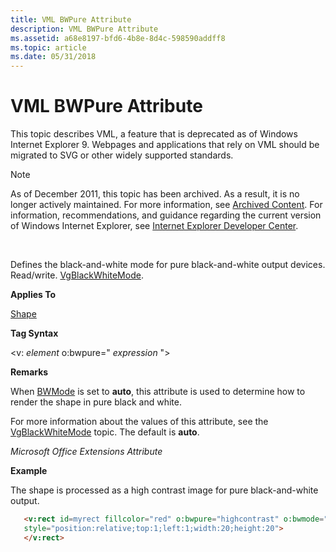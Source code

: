 ```yaml
---
title: VML BWPure Attribute
description: VML BWPure Attribute
ms.assetid: a68e8197-bfd6-4b8e-8d4c-598590addff8
ms.topic: article
ms.date: 05/31/2018
---
```


# VML BWPure Attribute

This topic describes VML, a feature that is deprecated as of Windows Internet Explorer 9. Webpages and applications that rely on VML should be migrated to SVG or other widely supported standards.

> [!Note]  
> As of December 2011, this topic has been archived. As a result, it is no longer actively maintained. For more information, see [Archived Content](https://docs.microsoft.com/previous-versions/windows/internet-explorer/ie-developer/). For information, recommendations, and guidance regarding the current version of Windows Internet Explorer, see [Internet Explorer Developer Center](https://go.microsoft.com/fwlink/p/?linkid=204313).

 

Defines the black-and-white mode for pure black-and-white output devices. Read/write. [VgBlackWhiteMode](msdn-online-vml-vgblackwhitemode.md).

**Applies To**

[Shape](shape-element--vml.md)

**Tag Syntax**

<v: *element* o:bwpure=" *expression* ">

**Remarks**

When [BWMode](msdn-online-vml-bwmode-attribute.md) is set to **auto**, this attribute is used to determine how to render the shape in pure black and white.

For more information about the values of this attribute, see the [VgBlackWhiteMode](msdn-online-vml-vgblackwhitemode.md) topic. The default is **auto**.

*Microsoft Office Extensions Attribute*

**Example**

The shape is processed as a high contrast image for pure black-and-white output.


```HTML
   <v:rect id=myrect fillcolor="red" o:bwpure="highcontrast" o:bwmode="auto"
   style="position:relative;top:1;left:1;width:20;height:20">
   </v:rect>
```



 

 




